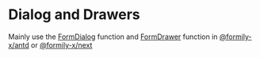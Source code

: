 # Dialog and Drawers

Mainly use the [FormDialog](https://antd.formilyjs.org/components/form-dialog) function and [FormDrawer]() function in [@formily-x/antd](https://antd.formilyjs.org) or [@formily-x/next](https://fusion.formilyjs.org)
